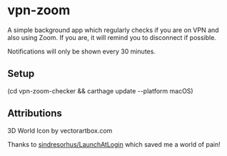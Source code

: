 # vpn-zoom

A simple background app which regularly checks if you are on VPN and also using Zoom. If you are, it will remind you to disconnect if possible.

Notifications will only be shown every 30 minutes.

## Setup
(cd vpn-zoom-checker && carthage update --platform macOS)

## Attributions

3D World Icon by vectorartbox.com

Thanks to [sindresorhus/LaunchAtLogin](https://github.com/sindresorhus/LaunchAtLogin) which saved me a world of pain!

